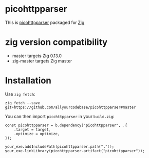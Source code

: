 # picohttpparser

This is [picohttpparser](https://github.com/h2o/picohttpparser) packaged for [Zig](https://ziglang.org)

# zig version compatibility

* master targets Zig 0.13.0
* zig-master targets Zig master

# Installation

Use `zig fetch`:

```
zig fetch --save git+https://github.com/allyourcodebase/picohttpparser#master
```

You can then import `picohttpparser` in your `build.zig`:
```zig
const picohttpparser = b.dependency("picohttpparser", .{
    .target = target,
    .optimize = optimize,
});

your_exe.addIncludePath(picohttpparser.path("."));
your_exe.linkLibrary(picohttpparser.artifact("picohttpparser"));
```

